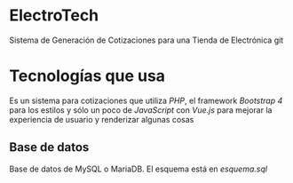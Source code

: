 # ElectroTech
Sistema de Generación de Cotizaciones para una Tienda de Electrónica
git

# Tecnologías que usa  
Es un sistema para cotizaciones que utiliza _PHP_, el framework _Bootstrap 4_ para los estilos y sólo un poco de _JavaScript_ con _Vue.js_ para mejorar la experiencia de usuario y renderizar algunas cosas  
  
## Base de datos  
Base de datos de MySQL o MariaDB. El esquema está en _esquema.sql_  
